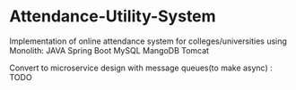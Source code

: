 # Attendance-Utility-System

Implementation of online attendance system for colleges/universities using Monolith:
JAVA
Spring Boot
MySQL
MangoDB
Tomcat

Convert to microservice design with message queues(to make async) : TODO
